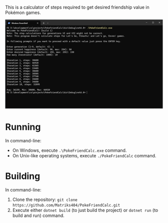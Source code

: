 This is a calculator of steps required to get desired friendship value in Pokémon games.

![Screenshot](/screenshots/1.png)

# Running

In command-line:
* On Windows, execute `.\PokeFriendCalc.exe` command.
* On Unix-like operating systems, execute `./PokeFriendCalc` command.

# Building

In command-line:
1. Clone the repository: `git clone https://github.com/Matriks404/PokeFriendCalc.git`
2. Execute either `dotnet build` (to just build the project) or `dotnet run` (to build and run) command.